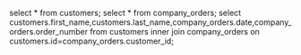 select * from customers;
select * from company_orders;
select customers.first_name,customers.last_name,company_orders.date,company_orders.order_number from customers inner 
join company_orders on customers.id=company_orders.customer_id;

